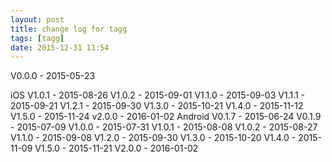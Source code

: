 ```yaml
---
layout: post
title: change log for tagg
tags: [tagg]
date: 2015-12-31 11:54
---
```

V0.0.0 - 2015-05-23

iOS
V1.0.1 - 2015-08-26
V1.0.2 - 2015-09-01
V1.1.0 - 2015-09-03
V1.1.1 - 2015-09-21
V1.2.1 - 2015-09-30
V1.3.0 - 2015-10-21
V1.4.0 - 2015-11-12
V1.5.0 - 2015-11-24
v2.0.0 - 2016-01-02
Android
V0.1.7 - 2015-06-24
V0.1.9 - 2015-07-09
V1.0.0 - 2015-07-31
V1.0.1 - 2015-08-08
V1.0.2 - 2015-08-27
V1.1.0 - 2015-09-08
V1.2.0 - 2015-09-30
V1.3.0 - 2015-10-20
V1.4.0 - 2015-11-09
V1.5.0 - 2015-11-21
V2.0.0 - 2016-01-02
